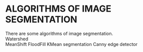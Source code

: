 # ALGORITHMS OF IMAGE SEGMENTATION

There are some algorithms of image segmentation.  
Watershed  
MeanShift
FloodFill
KMean segmentation
Canny edge detector
